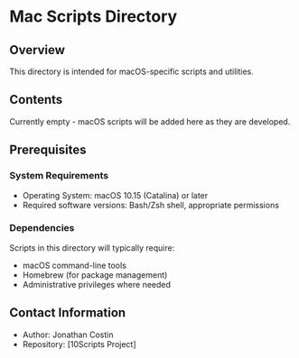 # Mac Scripts Directory

## Overview

This directory is intended for macOS-specific scripts and utilities.

## Contents

Currently empty - macOS scripts will be added here as they are developed.

## Prerequisites

### System Requirements
- Operating System: macOS 10.15 (Catalina) or later
- Required software versions: Bash/Zsh shell, appropriate permissions

### Dependencies
Scripts in this directory will typically require:
- macOS command-line tools
- Homebrew (for package management)
- Administrative privileges where needed

## Contact Information

- Author: Jonathan Costin
- Repository: [10Scripts Project]
